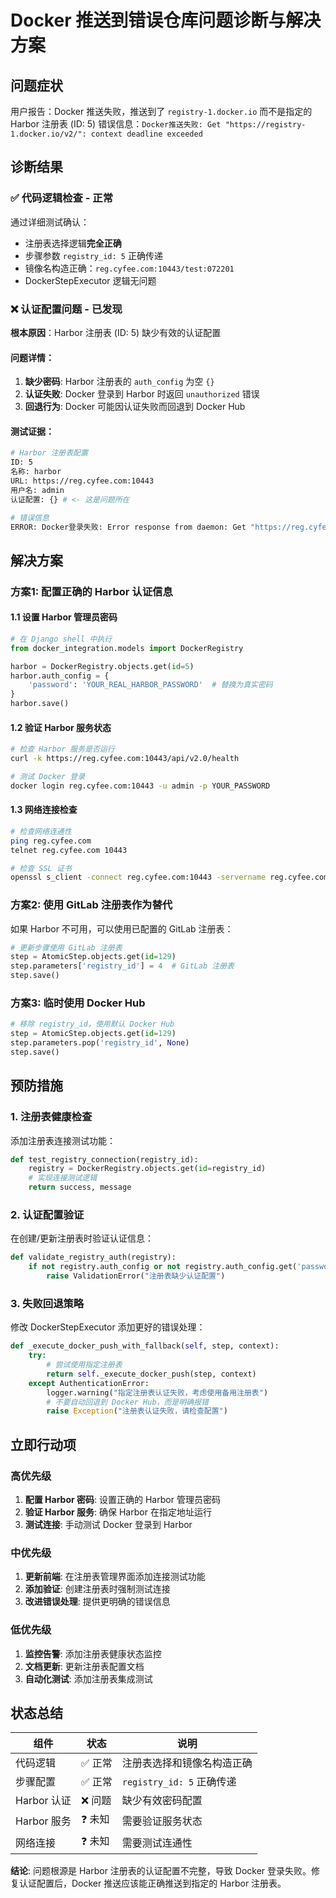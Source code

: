 # Docker 推送到错误仓库问题诊断与解决方案

## 问题症状
用户报告：Docker 推送失败，推送到了 `registry-1.docker.io` 而不是指定的 Harbor 注册表 (ID: 5)
错误信息：`Docker推送失败: Get "https://registry-1.docker.io/v2/": context deadline exceeded`

## 诊断结果

### ✅ 代码逻辑检查 - 正常
通过详细测试确认：
- 注册表选择逻辑**完全正确**
- 步骤参数 `registry_id: 5` 正确传递
- 镜像名构造正确：`reg.cyfee.com:10443/test:072201`
- DockerStepExecutor 逻辑无问题

### ❌ 认证配置问题 - 已发现
**根本原因**：Harbor 注册表 (ID: 5) 缺少有效的认证配置

#### 问题详情：
1. **缺少密码**: Harbor 注册表的 `auth_config` 为空 `{}`
2. **认证失败**: Docker 登录到 Harbor 时返回 `unauthorized` 错误
3. **回退行为**: Docker 可能因认证失败而回退到 Docker Hub

#### 测试证据：
```bash
# Harbor 注册表配置
ID: 5
名称: harbor
URL: https://reg.cyfee.com:10443
用户名: admin
认证配置: {} # <- 这是问题所在

# 错误信息
ERROR: Docker登录失败: Error response from daemon: Get "https://reg.cyfee.com:10443/v2/": unauthorized
```

## 解决方案

### 方案1: 配置正确的 Harbor 认证信息

#### 1.1 设置 Harbor 管理员密码
```python
# 在 Django shell 中执行
from docker_integration.models import DockerRegistry

harbor = DockerRegistry.objects.get(id=5)
harbor.auth_config = {
    'password': 'YOUR_REAL_HARBOR_PASSWORD'  # 替换为真实密码
}
harbor.save()
```

#### 1.2 验证 Harbor 服务状态
```bash
# 检查 Harbor 服务是否运行
curl -k https://reg.cyfee.com:10443/api/v2.0/health

# 测试 Docker 登录
docker login reg.cyfee.com:10443 -u admin -p YOUR_PASSWORD
```

#### 1.3 网络连接检查
```bash
# 检查网络连通性
ping reg.cyfee.com
telnet reg.cyfee.com 10443

# 检查 SSL 证书
openssl s_client -connect reg.cyfee.com:10443 -servername reg.cyfee.com
```

### 方案2: 使用 GitLab 注册表作为替代

如果 Harbor 不可用，可以使用已配置的 GitLab 注册表：

```python
# 更新步骤使用 GitLab 注册表
step = AtomicStep.objects.get(id=129)
step.parameters['registry_id'] = 4  # GitLab 注册表
step.save()
```

### 方案3: 临时使用 Docker Hub

```python
# 移除 registry_id，使用默认 Docker Hub
step = AtomicStep.objects.get(id=129)
step.parameters.pop('registry_id', None)
step.save()
```

## 预防措施

### 1. 注册表健康检查
添加注册表连接测试功能：
```python
def test_registry_connection(registry_id):
    registry = DockerRegistry.objects.get(id=registry_id)
    # 实现连接测试逻辑
    return success, message
```

### 2. 认证配置验证
在创建/更新注册表时验证认证信息：
```python
def validate_registry_auth(registry):
    if not registry.auth_config or not registry.auth_config.get('password'):
        raise ValidationError("注册表缺少认证配置")
```

### 3. 失败回退策略
修改 DockerStepExecutor 添加更好的错误处理：
```python
def _execute_docker_push_with_fallback(self, step, context):
    try:
        # 尝试使用指定注册表
        return self._execute_docker_push(step, context)
    except AuthenticationError:
        logger.warning("指定注册表认证失败，考虑使用备用注册表")
        # 不要自动回退到 Docker Hub，而是明确报错
        raise Exception("注册表认证失败，请检查配置")
```

## 立即行动项

### 高优先级
1. **配置 Harbor 密码**: 设置正确的 Harbor 管理员密码
2. **验证 Harbor 服务**: 确保 Harbor 在指定地址运行
3. **测试连接**: 手动测试 Docker 登录到 Harbor

### 中优先级
1. **更新前端**: 在注册表管理界面添加连接测试功能
2. **添加验证**: 创建注册表时强制测试连接
3. **改进错误处理**: 提供更明确的错误信息

### 低优先级
1. **监控告警**: 添加注册表健康状态监控
2. **文档更新**: 更新注册表配置文档
3. **自动化测试**: 添加注册表集成测试

## 状态总结

| 组件 | 状态 | 说明 |
|------|------|------|
| 代码逻辑 | ✅ 正常 | 注册表选择和镜像名构造正确 |
| 步骤配置 | ✅ 正常 | `registry_id: 5` 正确传递 |
| Harbor 认证 | ❌ 问题 | 缺少有效密码配置 |
| Harbor 服务 | ❓ 未知 | 需要验证服务状态 |
| 网络连接 | ❓ 未知 | 需要测试连通性 |

**结论**: 问题根源是 Harbor 注册表的认证配置不完整，导致 Docker 登录失败。修复认证配置后，Docker 推送应该能正确推送到指定的 Harbor 注册表。
